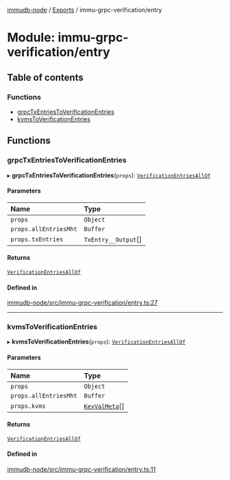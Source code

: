[immudb-node](../README.md) / [Exports](../modules.md) / immu-grpc-verification/entry

# Module: immu-grpc-verification/entry

## Table of contents

### Functions

- [grpcTxEntriesToVerificationEntries](immu_grpc_verification_entry.md#grpctxentriestoverificationentries)
- [kvmsToVerificationEntries](immu_grpc_verification_entry.md#kvmstoverificationentries)

## Functions

### grpcTxEntriesToVerificationEntries

▸ **grpcTxEntriesToVerificationEntries**(`props`): [`VerificationEntriesAllOf`](types_VerificationEntries.md#verificationentriesallof)

#### Parameters

| Name | Type |
| :------ | :------ |
| `props` | `Object` |
| `props.allEntriesMht` | `Buffer` |
| `props.txEntries` | `TxEntry__Output`[] |

#### Returns

[`VerificationEntriesAllOf`](types_VerificationEntries.md#verificationentriesallof)

#### Defined in

[immudb-node/src/immu-grpc-verification/entry.ts:27](https://github.com/codenotary/immudb-node/blob/fe12060/immudb-node/src/immu-grpc-verification/entry.ts#L27)

___

### kvmsToVerificationEntries

▸ **kvmsToVerificationEntries**(`props`): [`VerificationEntriesAllOf`](types_VerificationEntries.md#verificationentriesallof)

#### Parameters

| Name | Type |
| :------ | :------ |
| `props` | `Object` |
| `props.allEntriesMht` | `Buffer` |
| `props.kvms` | [`KeyValMeta`](types_KeyValMeta.md#keyvalmeta)[] |

#### Returns

[`VerificationEntriesAllOf`](types_VerificationEntries.md#verificationentriesallof)

#### Defined in

[immudb-node/src/immu-grpc-verification/entry.ts:11](https://github.com/codenotary/immudb-node/blob/fe12060/immudb-node/src/immu-grpc-verification/entry.ts#L11)
